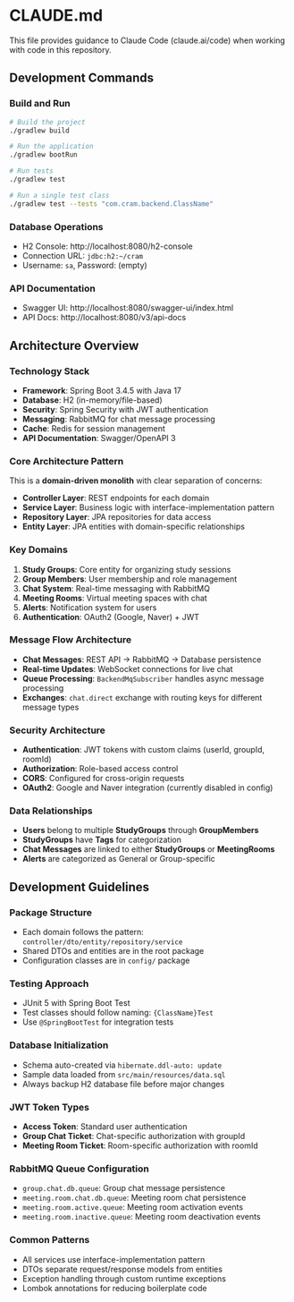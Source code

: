 # CLAUDE.md

This file provides guidance to Claude Code (claude.ai/code) when working with code in this repository.

## Development Commands

### Build and Run
```bash
# Build the project
./gradlew build

# Run the application
./gradlew bootRun

# Run tests
./gradlew test

# Run a single test class
./gradlew test --tests "com.cram.backend.ClassName"
```

### Database Operations
- H2 Console: http://localhost:8080/h2-console
- Connection URL: `jdbc:h2:~/cram`
- Username: `sa`, Password: (empty)

### API Documentation
- Swagger UI: http://localhost:8080/swagger-ui/index.html
- API Docs: http://localhost:8080/v3/api-docs

## Architecture Overview

### Technology Stack
- **Framework**: Spring Boot 3.4.5 with Java 17
- **Database**: H2 (in-memory/file-based)
- **Security**: Spring Security with JWT authentication
- **Messaging**: RabbitMQ for chat message processing
- **Cache**: Redis for session management
- **API Documentation**: Swagger/OpenAPI 3

### Core Architecture Pattern
This is a **domain-driven monolith** with clear separation of concerns:
- **Controller Layer**: REST endpoints for each domain
- **Service Layer**: Business logic with interface-implementation pattern
- **Repository Layer**: JPA repositories for data access
- **Entity Layer**: JPA entities with domain-specific relationships

### Key Domains
1. **Study Groups**: Core entity for organizing study sessions
2. **Group Members**: User membership and role management
3. **Chat System**: Real-time messaging with RabbitMQ
4. **Meeting Rooms**: Virtual meeting spaces with chat
5. **Alerts**: Notification system for users
6. **Authentication**: OAuth2 (Google, Naver) + JWT

### Message Flow Architecture
- **Chat Messages**: REST API → RabbitMQ → Database persistence
- **Real-time Updates**: WebSocket connections for live chat
- **Queue Processing**: `BackendMqSubscriber` handles async message processing
- **Exchanges**: `chat.direct` exchange with routing keys for different message types

### Security Architecture
- **Authentication**: JWT tokens with custom claims (userId, groupId, roomId)
- **Authorization**: Role-based access control
- **CORS**: Configured for cross-origin requests
- **OAuth2**: Google and Naver integration (currently disabled in config)

### Data Relationships
- **Users** belong to multiple **StudyGroups** through **GroupMembers**
- **StudyGroups** have **Tags** for categorization
- **Chat Messages** are linked to either **StudyGroups** or **MeetingRooms**
- **Alerts** are categorized as General or Group-specific

## Development Guidelines

### Package Structure
- Each domain follows the pattern: `controller/dto/entity/repository/service`
- Shared DTOs and entities are in the root package
- Configuration classes are in `config/` package

### Testing Approach
- JUnit 5 with Spring Boot Test
- Test classes should follow naming: `{ClassName}Test`
- Use `@SpringBootTest` for integration tests

### Database Initialization
- Schema auto-created via `hibernate.ddl-auto: update`
- Sample data loaded from `src/main/resources/data.sql`
- Always backup H2 database file before major changes

### JWT Token Types
- **Access Token**: Standard user authentication
- **Group Chat Ticket**: Chat-specific authorization with groupId
- **Meeting Room Ticket**: Room-specific authorization with roomId

### RabbitMQ Queue Configuration
- `group.chat.db.queue`: Group chat message persistence
- `meeting.room.chat.db.queue`: Meeting room chat persistence
- `meeting.room.active.queue`: Meeting room activation events
- `meeting.room.inactive.queue`: Meeting room deactivation events

### Common Patterns
- All services use interface-implementation pattern
- DTOs separate request/response models from entities
- Exception handling through custom runtime exceptions
- Lombok annotations for reducing boilerplate code